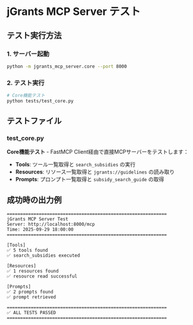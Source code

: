 # jGrants MCP Server テスト

## テスト実行方法

### 1. サーバー起動
```bash
python -m jgrants_mcp_server.core --port 8000
```

### 2. テスト実行
```bash
# Core機能テスト
python tests/test_core.py

```

## テストファイル

### test_core.py
**Core機能テスト** - FastMCP Client経由で直接MCPサーバーをテストします：

- **Tools**: ツール一覧取得と `search_subsidies` の実行
- **Resources**: リソース一覧取得と `jgrants://guidelines` の読み取り
- **Prompts**: プロンプト一覧取得と `subsidy_search_guide` の取得


## 成功時の出力例

```
============================================================
jGrants MCP Server Test
Server: http://localhost:8000/mcp
Time: 2025-09-29 18:00:00
============================================================

[Tools]
✅ 5 tools found
✅ search_subsidies executed

[Resources]
✅ 1 resources found
✅ resource read successful

[Prompts]
✅ 2 prompts found
✅ prompt retrieved

============================================================
✅ ALL TESTS PASSED
============================================================
```